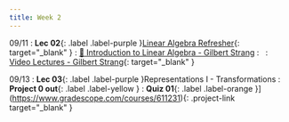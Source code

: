 ```yaml
---
title: Week 2
---
```


09/11
: **Lec 02**{: .label .label-purple }[Linear Algebra Refresher](/CSCI5551-Fall23-S2/assets/slides/lec02_linear_algebra_refresher.pdf){: target="_blank" }
    : [📖 Introduction to Linear Algebra - Gilbert Strang](https://math.mit.edu/~gs/linearalgebra/ila6/indexila6.html)
: &nbsp;
    : [Video Lectures - Gilbert Strang](https://ocw.mit.edu/courses/18-06-linear-algebra-spring-2010/video_galleries/video-lectures/){: target="_blank" }

09/13
: **Lec 03**{: .label .label-purple }Representations I - Transformations
: **Project 0 out**{: .label .label-yellow }
: **Quiz 01**{: .label .label-orange }](https://www.gradescope.com/courses/611231){: .project-link target="_blank" }